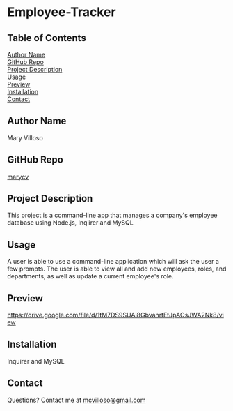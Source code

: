 # Employee-Tracker
##  Table of Contents
[Author Name](#author-name) <br>
[GitHub Repo](#github-repo) <br>
[Project Description](#project-description) <br>
[Usage](#usage) <br>
[Preview](#preview) <br>
[Installation](#installation) <br>
[Contact](#contact)
## Author Name
Mary Villoso
## GitHub Repo
[marycv](https://github.com/marycv/employee_tracker)
## Project Description
This project is a command-line app that manages a company's employee database using Node.js, Inqiirer and MySQL
## Usage
A user is able to use a command-line application which will ask the user a few prompts. The user is able to view all and add new employees, roles, and departments, as well as update a current employee's role.
## Preview
https://drive.google.com/file/d/1tM7DS9SUAi8GbvanrtEtJpAOsJWA2Nk8/view
## Installation
Inquirer and MySQL
## Contact
Questions? Contact me at mcvilloso@gmail.com